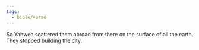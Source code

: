 ```yaml
---
tags:
  - bible/verse
---
```

So Yahweh scattered them abroad from there on the surface of all the earth. They stopped building the city.